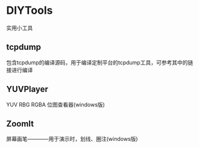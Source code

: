 # DIYTools
实用小工具

## tcpdump
包含tcpdump的编译源码，用于编译定制平台的tcpdump工具，可参考其中的链接进行编译

## YUVPlayer
YUV RBG RGBA 位图查看器(windows版)

## ZoomIt
屏幕画笔————用于演示时，划线、圈注(windows版)

